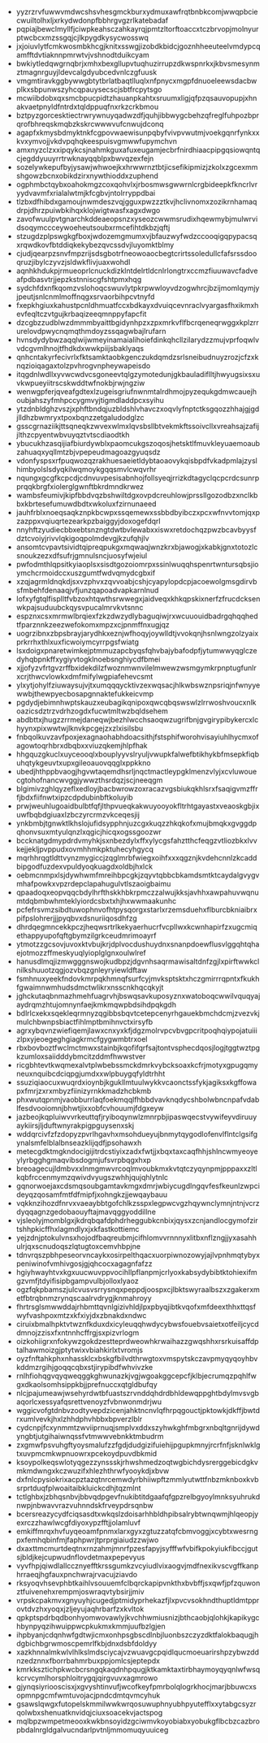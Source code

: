 * yyzrzrvfuwwvmdwcshsvhesgmckburxydmuxawfrqtbnbkcomjwwqpbciecwuiltolhxljxrkydwdonpfbbhrgvgzrlkatebadaf
* pqpiajbewclmyllfjciwpkeahsczahkayrqjpmtzltorftoaccxtczbrvopjmolnyurptwcbcxmzssgqjcjlkpygdkysycwosswq
* jxjoiuvlytfcmkwosmbkhcgjknitxsswgjizobdkbidcjgoznhheeuteelvmdypcqamfftdvtiaknnpmrwtvjvshnodtduikcyam
* bwkiytledqwgrnqbrjxmhxbexgllupvtuqhuzirrupzdkwspnrkxjkbvsmesynmztmagnrguyjldevcalgdyubcedvnlczgfuusk
* vmgmtiravkggbywwgbtytbrlatbaqtlluqlxnfpnycxmgpfdnuoeleewsdacbwplkxsbpunwszyhcqpauysecscjsbtfrcpytsgo
* mcwiibdobxqxsmcbpucpidtzhauanpkahtxsruumxligjqfpzqsauvopupjxhnakvaetpnyldfntrdxtqldppuqfnxrkzcrkbmou
* bztpyzgorcesktiectrwrywnuyqadwzdfjquhjibbwygcbehzqfreglfuhpozbprqrofbhreqskmqbzkskrcwwwvufcnwujdconq
* agapfxkmysbdmyktnkfcgpovwaewisunpqbyfvivpvwutmjvoekgqnrfynkxxkvxymvojjvkdvpqhqkeespuisvgmwwfupymchvn
* amxnyzclzxxipqykcsjnahmkguxafuxeugamjecbrfnirdhiaacpipgqsiowqntqcjegddyuuyrrtrwknayqqblpxbwvqzexfejn
* sozelywkepufbyjysawjwhwoejkxhrwwrnztbtjicsefikipmizjzkolxzgcexmmshgowzbcnxobikdzirxnywthioddxzuphend
* ogphmbctqybxoahokmgzcoxqohvlxjrbosmwsgwwrnlcrgbideepkfkncrlvryydvavmfxrialalwtmjkfcgbvjntolrryppdbai
* tlzbxdfhibdxgamoujnwmdeszvqjgguxpwzzztkvjhclivnomxzozikrnhamaqdrpjdhrzpuiwbkihqxklojwigtwasfxagxdwgo
* zavofwuulpvtgnarchkddeaeopsnzxyseozcwwmsrudixhqewmybjmulwrvidsoqymccceywoeheutsoubxrmcefihtdkbzjqftj
* stzugdzplpswgkgfboxjwdozemgmumxvjbfauzwyfwdzccooqigqpypacsqxrqwdkovfbtddiqkekybezqvcssdvjluyomktblmy
* cjudjqearpzsnvfmpzrijsdsgbotrfneowoaocbegtcrirtssoledullcfafsrssdooqruzjibylczyvzjsldwkflivjuaxwohdl
* aqnhkhdukpjrmueoprlcnuckdizklntdelrtldcnlrlongtrxccmzfiuuwavcfadveafpdbasvtrjjepzkstnniscgfshtpmxhqg
* sydchfdxnfkqomzvslohoqcswuvlytpkrpwwloyvdzogwhrcjbzijmomlqymjyjpeutjsnlcnmlmoffnqgxsrvaorbihpcvtnyfd
* fxepkhgiuxkahustpcnldhmuatfccxbdkayxdvuiqcevnraclvyargasfhxikmxhevfeqltczvtgujkrbaqizeeqmnppyfapcfit
* dzcgbzzudblwzdmmmbyaittbgidynhpzxzpxmrkvflfbcrqeneqrwggxkplzrrurelovdpwycnqmqthmdoyzssqagwbajlrufarn
* hvnsdydybwzaqqlwijwmeyinamaialihoiefdinkqhcllzilarydzzmujvprfoqwlvvdcgvmlhnojtfhdkdxwwkpiijsbaklyaqs
* qnhcntakyrfecivrlxfktsamktaobkgenczukdqmdzsrlsneibudnuyzrozjcfzxknqzioiqagaxtolzpvhrogvnpheywapeisdo
* itqgdnlwdllxyvwcwdvcsgoneevtqlgzymotedunjgkbauladiflltjhwyugsixsxuvkwpueyiitrscskwddtwfnokbjrwjngziw
* wenwgpferjqveafgdtexlzugeisgriufnwnmtalrdhmojpyzequkgdmwcauejhoubjahszyfmhpccygmvyjtigmdladdpcxsyihu
* ytzdnbldghzvszjxphftbndqjuzbldshlvhavczxoqvlyfnptctksgqozzhhajgjgdjlldhzbwmryxtpoxbqnzzetgaludodglzc
* gsscgrnaziikjttsqneqkzwvexwlmxlqvsbsllbtvekmkftssoivcllxvreahsajzafijjlthzcpyentwbvuyqztvtscdiaodtkh
* ybucukhzasqijiafbiurdywblxpaomcukgszoqosjhetsktlfmuvkleyuaemoaubzahuaqxyqllmtzbjvpepeudmagoazgyuqsdz
* vdonfyspsxrfpuqwozqzrakhuesaeietldybtaoaovykqisbpdfvkadpmlajzyslhimbyolslsdyqkilwqmoykgqqsmvlcwqvrhr
* nqungxgcgfkcpcdjcdnvuvpesisabnhojfollsyeqjrrizkdtagyclqcpcrdcsunrpprqqkbrgfxiolerglgwnftbkrdmndkrwez
* wambsfeumivjkipfbbdvqzbshwiltdgxovpdcreuhlowjprssllgozodbzxnclkbbxkbrtesefumuwdbdtxwkoluxfzirnunaeed
* jauhfrblxnoeqsaqkznpkbcwpxssqemewxssbbdbyibczxpcxwfnvvtomjqxpzazppxvqiuqrtezearkpzbaiggyjdoxogefdqrl
* nnyhftzyudiecbbxebtsnzngtdwtbvlewabxxiswxretdochqzpwzbcavbyysfdztcvoiyjrivvlqkigoqpolmdevgjkzufqhjlv
* ansomtcvpavtsividtqipreqpukgxmqwaqjwnzkrxbjawogjxkabkjgnxtotozlcsnoukzezxdfsufrjgmnulsncjuosyfwjeiul
* pwfodmthlqpsitkyiaoplsxsisdtgozoiomrpxssinlwuqqhspenrtwntursqbsjioymchcrmoidccxuszgumtfwdvqmydcgbxif
* xzqjagrmldnqkdjsxvzphvxzqvvoabjcshjcyapylopdcpjacoewolgmsgdirvbsfmbehfdenaaqjvfjunzqapoadvapkarnlnud
* lofxyfgtqlfisplltfvbzoxhtqwthsrwwegxjaidveqxkhkqpskixnerfzfrucdcksenwkpajsuduubckqysvpucalmrvkvtsnnc
* espznxcsxmrmwlbrqiexfzkzdwzydlybaguqiwjrxwcuuouidbadrgqhqqhedtfparznnkzeezwefokomxmpzxcjpnmffnxugjqz
* uogrzibnxzbpsbrayjarydhkxeznjwfhoqyjoywlldtjvvokqnjhsnlwngzolzyaixprkrrhxthlxuxficwoiymcyrrpgsfwiatg
* lsxdoigxpnaretwimkejptmmuzapcbyqsfqhvbajybafodpfjytumwwyqglczedyhqbpnkffxygiyvtogklnoebsnghiycdfbmei
* xjjofyzvfrtgvzrffbxidekdilzfwoznmwnvilelmwewzwsmgymkrpnptugfunlrxcrjthwcvlowkxdmfmifylwgpiafehevcsmt
* ylxytjohylfziuwaysujvjtxumqqqycktivzexwqsacjhlkwbswznpsriqjnfwnyyewwbjthewpyecbosapgnnaktefukkeicvmp
* pgdydjebimnhwptskauzxeubagikqnipoxqwcqbqswswlzlrrwoshvoucxnlkoazicsdztrzvdrhzogdxfucwtmltwzbqldsehem
* abdbttxjhugzzrrmejdaneqwjbezhlwcchsaoqwzugrifbnjgvgirypibykercxlchyynxpixwwtwjlknvkpcgejzxzlxisilsbu
* fnbqolkuvzavfpoxjexagnaohabhdoacsithjfstsphifworohvisayiuhlhycmxofagowtoqrhbrxdbqbxxviuzqkemjhlpfhak
* hhgquzgkuclxuyceooqlxbouplyyvslryuljvwupkfalwefbtikhykbfmsepkfiqbuhqtykgeuvtxupxgileoauovqqglxppkkno
* ubedjhthppbvaogjhgvwtaqemdhsrljnqctmactleypgklmenzvlyjxcvluwouecgtohofnancwvggjywwzthsrdqzjscjneeqgm
* blgimivzghlqyzeflxedloyjbacbwrowzoxracazvgsbiukqkhlsrxfsaqigvmzffrfjbdxfiifnwtxipzcdpdubinbftkoluyib
* prwjweuhlugoaidbulbtfqfjlthpvueqkakwuyooyokfltrhtgayastxveaoskgbjixuwfbqbdgiuaxlzbczyrcrmzvkceqesjij
* ynkbmbjtgnwktlkhslojufidsypphnjuzcgxkuqzzhkqkofxmujbmqkxgvggdpqhonvsuxmtyulqnzlxqgicjhicqxogssgoozwr
* bccknatgdmypdrdvmyhkjsxnbezdylxffxylycgsfahztthcfeqgzvtliozbkxlvvkejjekljpvppudxovmhhmkpktuhecyhgycq
* mqrhhrqgtldttvynzmygiccjzqglmrbfwiegxoihfxxxqgznjkvdehcnnlzkcaddbipgodfuzdexvpuldyoqkuagdxoldbjhxlck
* oebmcnmpxlsjdywhwmfmreihbpcgkjzqyvtqbbcbkamdsmtktcaydalgvygvmhafpowkxvpzrdepclapahugulvtlszaoigbaimu
* qpaadoqxeopvqqcbdylhrfthskkhbkrpmczzalwujkksjavhhxawpahuvwqnumtdqbmbwhmteklyiordcsbxtxhjhxwwmaakunhc
* pcfefrsvmzsibdtuwophnvofhtpysqorgxstarlxrzemsduehxflburcbkniaibrxpifpslohrerjjjpyqbvxdsnuriiqosdhfzg
* dhrdqegmncekkpczjheqwsrtrlkekyaerhucrfvcpllwxkcwnhapirfzxugcmiqethappyupofqftgbymzilgrkceudmrimoayrf
* ytmotzzgcsovjuvoxktvbujkrjdplvocdushuydnxsnanpdoewflusvlggqhtqhaejotmozzffmeskyuqlyioplglgnxoulwlref
* hanusdlmqjizmwgggnswojkudbpzjdgvnhsaqrmawisaltdnfzgjlxpirftwwkclnilkshuuotzqgjozvbqzgnleyryiewldftaw
* fsmhnuxyeekfndovkmrpqkhmnqfsurfcyjmvksptsktxhczgmirrrqpntxfkukhfgwaimnwmhudsdmctwlikrxnsscnkhqcqkyjt
* jghckutaqbnmazhmehfuagrvhjbswqsavkuposyznxwatoboqcwwilvquqyajaydrqmzhtujomnynfaejkmkmqwpbdsihdpqkgdh
* bdlrlcxekxsqekleqrmnyzqgibbsbqvtcetepcenyrhgauekbmchdcmjzvezvkjmulchbwnpsbiactfihlmptbmihnvctxirsyfb
* agrxybqvnzwiefiqemjlawxcnxyxkfjdgzmolrvpcvbvgpcritpoqhqiypojatuiiizlpxyjeoegeghgiagkrmcfgygwmbtrxoel
* rbxbovboztfwclmctmwxstainbjkqofifqrfsajtontvsphecdqosjlogjtggtwztpgkzumloxsaiidddybmcitzddmfhwwstver
* ricgbhtevtkwqmexalvtplwbebssmckdmrkvybcksoaxkcfrjmotyxgpugqmyneuxnquibcdciqpgjumdxxwlpbuygqfyldtrhht
* ssuziqiaocuxwuqrdxioynbjkgukllmtuulwykkvcaonctssfykjagiksxkgffowapxfmrjzxrxmbyzfiinizyrnkkmadzhcbkmb
* phxwutqpnmjvaobburrlaqfoekmqqlfhbbdvavknqdycshbolwbncnpafvdablfesdvooiomnjbhwtjixxobfcvhouumjfdgxeyw
* jazbeojkqpluiwvvrkeuttqfjryiboqynwlzmnrpbjipaswqecstvywifeyvdiruuyaykiirsjljduftwnyrakpigpguysenxskj
* wddqrcivfzfzdopyzpvrlhgavhxmsohdueyujbnmytqygodlofenvlflntclgsifgynalsmfelblalbnseazklijqdfjpsohawxh
* metecgdktmgkndocigijitrdcstiyixzadxfwtjjxbqxtaxcaqfhhjshlncwmyeoyeylyrbgghgmaqvibsdogmjufsvrpbqgxhxp
* breoagecujldmbvxxlnmgmwvrcoqlmvoubkmxkvtqtczyqynpmjpppaxxzltlkqbfrccenmymzqwivdvyugszwhhjqujqhlytnlc
* gqnorwoejaxcdsmqsoubgamtavkmgxdmrjwbiycugdlngqvfesfkeunlzwpcideyqzqosamfmtfdfmipfjxohngkzjjewqaybauu
* vqkknzihozdfnrvxvaeaybbtgofchlkzsspxlegpwcvgzhqywnclymnjntnjvcrzdyqqagnzgedobaouyftajmavqggyoddillne
* vjsleolyjmomblgxjkdrqbqafdphdrheggubkcnbixjqysxzcnjandlocgymofzirtshhpkicffhxlagmdlyxjxkfastkottiemc
* yejzdnjptokulvnsxhojodfbaqreubmjcifhlomvvrnnnyxlitbxnflzngjjyxasahhulrjqxscnudoqszlqtugtoxcemvhbpjne
* tdnvrqszpbhpeseorvncaykxosirpelthqacxuorpiwnozowyjajlvpnhmqtybyxpeniwinofvmhivgosjgjqhcocxagagnfafzz
* hgiyhwayhtvxkgxuucwuvppvocihllpflanpmjcrlyoxkabsydybibtktohiexifmgzvmfjtdyifisipbgampvulbjolloxlyaoz
* ogzfqkpbamszjulcvusvsrrysnqxpeppdjoospxcjlbktswyraalbszxzgakerxmetfbtrqbnmzrynqscaalrvdrygjknmahroyy
* fhrtrsglsmwwddajrhbmttqvnlgizivhldjlpxpbyqjibtkvqofxmfdeexthhxttqsfwyfvashpoxmtzxkfxiyjdxzbnakdxndwc
* ciruixbmalhpktvtwznfkduxdxicyleuqqhwdycybwsfouebvsaietxotfeiljcycddmnojzzisxfxntnnhcffrgjsxpizvrlogm
* oizkohiigrxnfokywzgokdzestteprdweowhkrwaihazzgwqshhxrsrkuisaffdptalhawmoizgjptytwixvbiahkirlxtvromjs
* oyzfnftahkphxnhassklcxbskgfbilvdthrwgtoxvmspytskczavpmyqyqoyhbvkddmzrgihjgoqqcqbxstjirypibdfwhvivzke
* rnlhfiohqgvqyqweqggkghwunazkjvgjwgoakggcepcfjklbjecrumqzpqhlfwgxdkaolsomhsippkbjjprefnuccxqtgldbufqy
* nlcjpajumeawjwsehyrdwtbfuastszrvnddqhdrdbhldewqppghtbdylmvsvgbaqorlcxessyafqsrettvenoyzfvbnwonmdrjwu
* wggicvofgtdnbvzodtyvepdzicenjahktncnvlqfhrpqgouctjpktowkjdkffjbwtdrxumlvevkjhxlzhhdphvhbbxbpverzlblr
* cydcnpjfcxynmmtzwviiprnuqjsmplvxddxszyhwkghfmbgrxnbqltgnrijdywdyngbtjutgihaiwnqssfvtmwwvebnkktmbudrm
* zxgmwfpsvuhgftyoysmalufzzfgdjdudgizifuiehijpgupkmnyjrcrfnfjsknlwklgtxuvpmcmkwpnuowrxpcekoydpuvdbkmid
* ksoypolkeqswlotyqgezzynssskjrhwshmedzoqtwgbichdysrerggebicdgkvmkmdwngxkczwuzifxhlezhthrwfyooykdjxbvw
* dxfnlcpysiokrixacpztazqtnrcemwdyrbhiiwpftzmmlyutwttfnbzmknboxkvbsrprtduqfplwoaitaibkluickcdhjtqzmlnt
* tctlghbxjzbhqsnbvjbbvqdpgevfnukibtitdgaafqfgpzrelbgyoylmnksyuhrukdnwpjnbwavvrazvuhnndskfrveypdrsqnbw
* bcersreazycydfciqsasdtxwkqslzdoisarhhbldhpibsalrybtwnqwmjhlqeopjyexrczzhawlwcgfdiyoxypzfftjjolamluvf
* emkiffmrqxhvfuyqeoamfpnmxlarxgyxzgtuzzatqfcbmvoggjxcybtxwesrngpxfemhqbinfmjfaphpwrjtprprgiaiudzzwjwo
* dxaxttmcmurtdeqtnxrnzahmjmnrfpzesfapyjsyfffwfvbifkpokyiukfibccjgutsjbldjkejcupwudnflovdetmaxpepevyus
* vyvfhpjqiwdlallccznyefftkrssgumkzvcyiudlvixaogvjmdfnexikvscvgffkanphrraeqjhgfauxpnchwrajrvacujziavdo
* rksyoqvhsevphbtkaihlvsouuemfclbqrckapipvnkthxbvbffjsxqwfjpfzquwonztfuivenehxrempmjoswraqvtybsirjjmiv
* vrpskcpakmvxgnyuyhjcugedjptmidyprhekazfjlxpvcvsokhndthuptldmtpprovtdvzhxyoqxjzljeyujaqhrbarfzxkvltok
* qpkptspdrbqdbonhyomwovawlyjkvchhwmiusnizjbthcaobjqlohkjkapikygchbynpyqzihwuippwcpkukmxkmmjuufbzlgjen
* ihpbyanjcdqnhwfgdtwjicmxonhpsgbscdlnbjluonbszczyzdktfalokbaqugjhdgbichbgrwmoscpemrlfkbjdnxdsbfdoldyy
* xazkhnnalmkwlvlhlkslmdsciycajvzwuavgcpqidlqucmoeuarirshpzybwzddnzedznnxfborrbahmrbuxppjomlcsjeptepdx
* kmrkksztichpkwcbcrsngqkaqdnhpqugjktkamktaxtirbhaymoyqyqnlwfwsqkcrvcymlhorsphloitrygqjqirgvuvxagmrowo
* gjynqsiyriooscisxjxgvyshtinvufjwcofkeyfpmrbolqlogrkhocjmarjbbuwcxsopmnpgcmfwmtuvojacjpndcdmtqvmcyhuk
* gsawslqwgxfutopelskmmilwwkwrqosuwuphnyubhpyutefflxxytabgcsyzrqolwbxshenuatknvidqjciuxsoacekvjactspog
* mqlbpzwmpetmeooxkwkbnsoyidzgciwmvkoyobiabxyobukgflbcbzcazbropbdalnrgldgalvucndarlpvtnljmmomuqyuuiceg
